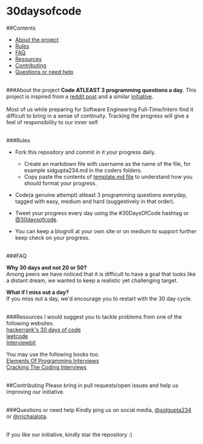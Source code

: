 # 30daysofcode

##Contents
* [About the project](#about-the-project)  
* [Rules](#rules)
* [FAQ](#faq)
* [Resources](#resources)
* [Contributing](#contributing)
* [Questions or need help](#questions-or-need-help)<br><br>

###About the project
**Code ATLEAST 3 programming questions a day**. This project is inspired from a [reddit post](https://www.reddit.com/r/cscareerquestions/comments/57hybf/i_sucked_at_algorithms_but_got_better_and_you_can) and a similar [initiative](https://github.com/Kallaway/100-days-of-code).<br><br>
Most of us while preparing for Software Engineering Full-Time/Intern find it difficult to bring in a sense of continuity. Tracking the progress will give a feel of responsibility to our inner self.<br><br> 

###Rules

 - Fork this repository and commit in it your progress daily.
	 - Create an markdown file with username as the name of the file, for example sidgupta234.md in the coders folders.
	 - Copy paste the contents of [template.md file](https://github.com/sidgupta234/30daysofcode/blob/master/coders/template.md) to understand how you should format your progress.
	
 - Code(a genuine attempt) atleast 3 programming questions everyday, tagged with easy, medium and hard (suggestively in that order).
 - Tweet your progress every day using the #30DaysOfCode hashtag or [@30daysofcode](https://www.twitter.com/30daysofcode).
 - You can keep a blogroll at your own site or on medium to support further keep check on your progress.<br><br>


###FAQ 

**Why 30 days and not 20 or 50?**<br>
Among peers we have noticed that it is difficult to have a goal that looks like a distant dream, we wanted to keep a realistic yet challenging target.

**What if I miss out a day?**<br>
If you miss out a day, we'd encourage you to restart with the 30 day cycle. <br><br>

###Resources
I would suggest you to tackle problems from one of the following websites.<br>
[hackerrank's 30 days of code](https://www.hackerrank.com/domains/tutorials/30-days-of-code)<br>
[leetcode](http://www.leetcode.com/)<br>
[Interviewbit](https://www.interviewbit.com)<br> 

You may use the following books too.<br>
[Elements Of Programming Interviews](http://elementsofprogramminginterviews.com/)<br>
[Cracking The Coding Interviews](https://www.careercup.com/book)<br><br>

##Contributing
Please bring in pull requests/open issues and help us improving our initiative.<br><br>

###Questions or need help
Kindly ping us on social media, [@sidgupta234](https://twitter.com/SidGupta234) or [@rrichajalota](https://twitter.com/rrichajalota).<br><br>

If you like our initiative, kindly star the repository :)
